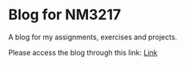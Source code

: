 # Blog for NM3217

A blog for my assignments, exercises and projects.

Please access the blog through this link:
[Link](https://bikramjit-dasgupta-nm3217.blog/)
